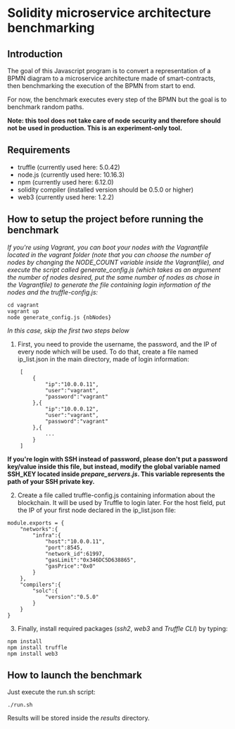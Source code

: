# Solidity microservice architecture benchmarking

## Introduction

The goal of this Javascript program is to convert a representation of a BPMN diagram to a microservice architecture made of smart-contracts, then benchmarking the execution of the BPMN from start to end. 

For now, the benchmark executes every step of the BPMN but the goal is to benchmark random paths.

**Note: this tool does not take care of node security and therefore should not be used in production. This is an experiment-only tool.**

## Requirements

- truffle (currently used here: 5.0.42)
- node.js (currently used here: 10.16.3)
- npm (currently used here: 6.12.0)
- solidity compiler (installed version should be 0.5.0 or higher)
- web3 (currently used here: 1.2.2)

## How to setup the project before running the benchmark

*If you're using Vagrant, you can boot your nodes with the Vagrantfile located in the vagrant folder (note that you can choose the number of nodes by changing the NODE_COUNT variable inside the Vagrantfile), and execute the script called generate_config.js (which takes as an argument the number of nodes desired, put the same number of nodes as chose in the Vagrantfile) to generate the file containing login information of the nodes and the truffle-config.js:*

```
cd vagrant
vagrant up
node generate_config.js {nbNodes}
```

*In this case, skip the first two steps below*

1. First, you need to provide the username, the password, and the IP of every node which will be used. To do that, create a file named ip_list.json in the main directory, made of login information:


```
    [
        {
            "ip":"10.0.0.11",
            "user":"vagrant",
            "password":"vagrant"
        },{
            "ip":"10.0.0.12",
            "user":"vagrant",
            "password":"vagrant"
        },{
            ...
        }
    ]
```

**If you're login with SSH instead of password, please don't put a password key/value inside this file, but instead, modify the global variable named SSH_KEY located inside *prepare_servers.js*. This variable represents the path of your SSH private key.**

2. Create a file called truffle-config.js containing information about the blockchain. It will be used by Truffle to login later. For the host field, put the IP of your first node declared in the ip_list.json file:

```
module.exports = {
    "networks":{
        "infra":{
            "host":"10.0.0.11",
            "port":8545,
            "network_id":61997,
            "gasLimit":"0x346DC5D638865",
            "gasPrice":"0x0"
        }
    },
    "compilers":{
        "solc":{
            "version":"0.5.0"
        }
    }
}
```

3. Finally, install required packages (*ssh2*, *web3* and *Truffle CLI*) by typing:

```
npm install
npm install truffle
npm install web3
```

## How to launch the benchmark

Just execute the run.sh script:

```
./run.sh
```

Results will be stored inside the *results* directory.